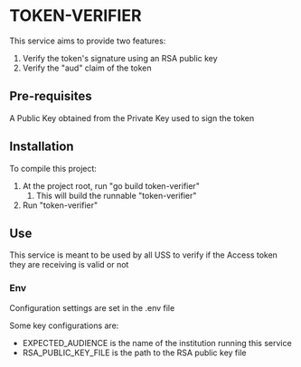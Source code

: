 # TOKEN-VERIFIER

This service aims to provide two features:
1. Verify the token's signature using an RSA public key
2. Verify the "aud" claim of the token

## Pre-requisites

A Public Key obtained from the Private Key used to sign the token

## Installation

To compile this project:
1. At the project root, run "go build token-verifier"
    1. This will build the runnable "token-verifier"
2. Run "token-verifier"


## Use

This service is meant to be used by all USS to verify if the Access token they are receiving is valid or not

### Env

Configuration settings are set in the .env file

Some key configurations are:
- EXPECTED_AUDIENCE is the name of the institution running this service
- RSA_PUBLIC_KEY_FILE is the path to the RSA public key file

